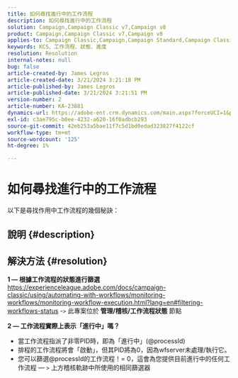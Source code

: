 ```yaml
---
title: 如何尋找進行中的工作流程
description: 如何尋找進行中的工作流程
solution: Campaign,Campaign Classic v7,Campaign v8
product: Campaign,Campaign Classic v7,Campaign v8
applies-to: Campaign Classic,Campaign,Campaign Standard,Campaign Classic v7,Campaign v8
keywords: KCS、工作流程、狀態、進度
resolution: Resolution
internal-notes: null
bug: false
article-created-by: James Legros
article-created-date: 3/21/2024 3:21:18 PM
article-published-by: James Legros
article-published-date: 3/21/2024 3:21:51 PM
version-number: 2
article-number: KA-23881
dynamics-url: https://adobe-ent.crm.dynamics.com/main.aspx?forceUCI=1&pagetype=entityrecord&etn=knowledgearticle&id=1b39a7a7-96e7-ee11-904d-6045bd006704
exl-id: c3ae795c-b0ee-4232-a620-16f0adbcb293
source-git-commit: 42eb253a5bae11f7c5d1bd0edad323827f4122cf
workflow-type: tm+mt
source-wordcount: '125'
ht-degree: 1%

---
```


# 如何尋找進行中的工作流程




以下是尋找作用中工作流程的幾個秘訣：

## 說明 {#description}





## 解決方法 {#resolution}


<b>1 — 根據工作流程的狀態進行篩選</b>
https://experienceleague.adobe.com/docs/campaign-classic/using/automating-with-workflows/monitoring-workflows/monitoring-workflow-execution.html?lang=en#filtering-workflows-status -`>`  此專案位於 <b>管理/稽核/工作流程狀態</b> 節點

<b>2 — 工作流程實際上表示「進行中」嗎？</b>
- 當工作流程指派了非零PID時，即為「進行中」(@processId)
- 排程的工作流程將會「啟動」，但其PID將為0，因為wfserver未處理/執行它。
- 您可以篩選@processId的工作流程！= 0，這會為您提供目前進行中的任何工作流程 — `>`  上方稽核軌跡中所使用的相同篩選器
